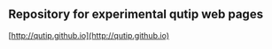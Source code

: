 Repository for experimental qutip web pages
-------------------------------------------

[http://qutip.github.io](http://qutip.github.io)

